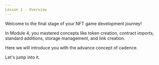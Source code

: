 ```yaml
---
Lesson 1 - Overview
---
```


Welcome to the final stage of your NFT game development journey!

In Module 4, you mastered concepts like token creation, contract imports, standard additions, storage management, and link creation.

Here we will introduce you with the advance concept of cadence.

Let's jump into it.

